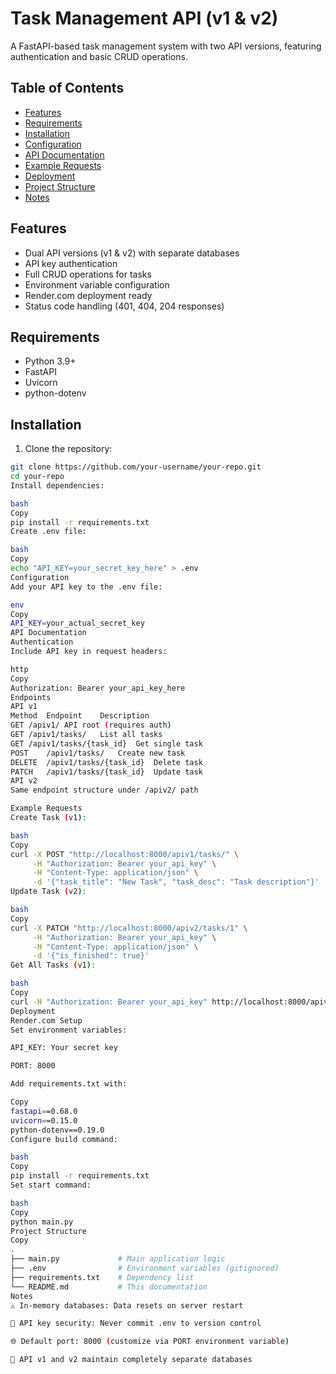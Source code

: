 # Task Management API (v1 & v2)

A FastAPI-based task management system with two API versions, featuring authentication and basic CRUD operations.

## Table of Contents
- [Features](#features)
- [Requirements](#requirements)
- [Installation](#installation)
- [Configuration](#configuration)
- [API Documentation](#api-documentation)
- [Example Requests](#example-requests)
- [Deployment](#deployment)
- [Project Structure](#project-structure)
- [Notes](#notes)

## Features
- Dual API versions (v1 & v2) with separate databases
- API key authentication
- Full CRUD operations for tasks
- Environment variable configuration
- Render.com deployment ready
- Status code handling (401, 404, 204 responses)

## Requirements
- Python 3.9+
- FastAPI
- Uvicorn
- python-dotenv

## Installation

1. Clone the repository:
```bash
git clone https://github.com/your-username/your-repo.git
cd your-repo
Install dependencies:

bash
Copy
pip install -r requirements.txt
Create .env file:

bash
Copy
echo "API_KEY=your_secret_key_here" > .env
Configuration
Add your API key to the .env file:

env
Copy
API_KEY=your_actual_secret_key
API Documentation
Authentication
Include API key in request headers:

http
Copy
Authorization: Bearer your_api_key_here
Endpoints
API v1
Method	Endpoint	Description
GET	/apiv1/	API root (requires auth)
GET	/apiv1/tasks/	List all tasks
GET	/apiv1/tasks/{task_id}	Get single task
POST	/apiv1/tasks/	Create new task
DELETE	/apiv1/tasks/{task_id}	Delete task
PATCH	/apiv1/tasks/{task_id}	Update task
API v2
Same endpoint structure under /apiv2/ path

Example Requests
Create Task (v1):

bash
Copy
curl -X POST "http://localhost:8000/apiv1/tasks/" \
     -H "Authorization: Bearer your_api_key" \
     -H "Content-Type: application/json" \
     -d '{"task_title": "New Task", "task_desc": "Task description"}'
Update Task (v2):

bash
Copy
curl -X PATCH "http://localhost:8000/apiv2/tasks/1" \
     -H "Authorization: Bearer your_api_key" \
     -H "Content-Type: application/json" \
     -d '{"is_finished": true}'
Get All Tasks (v1):

bash
Copy
curl -H "Authorization: Bearer your_api_key" http://localhost:8000/apiv1/tasks/
Deployment
Render.com Setup
Set environment variables:

API_KEY: Your secret key

PORT: 8000

Add requirements.txt with:

Copy
fastapi==0.68.0
uvicorn==0.15.0
python-dotenv==0.19.0
Configure build command:

bash
Copy
pip install -r requirements.txt
Set start command:

bash
Copy
python main.py
Project Structure
Copy
.
├── main.py             # Main application logic
├── .env                # Environment variables (gitignored)
├── requirements.txt    # Dependency list
└── README.md           # This documentation
Notes
⚠️ In-memory databases: Data resets on server restart

🔐 API key security: Never commit .env to version control

🌐 Default port: 8000 (customize via PORT environment variable)

🔄 API v1 and v2 maintain completely separate databases
